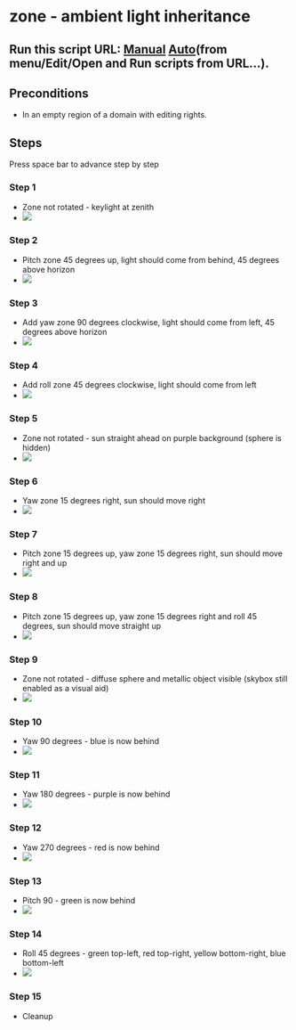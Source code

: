 # zone - ambient light inheritance
## Run this script URL: [Manual](./test.js?raw=true)   [Auto](./testAuto.js?raw=true)(from menu/Edit/Open and Run scripts from URL...).

## Preconditions
- In an empty region of a domain with editing rights.

## Steps
Press space bar to advance step by step

### Step 1
- Zone not rotated - keylight at zenith
- ![](./ExpectedImage_00000.png)
### Step 2
- Pitch zone 45 degrees up, light should come from behind, 45 degrees above horizon
- ![](./ExpectedImage_00001.png)
### Step 3
- Add yaw zone 90 degrees clockwise, light should come from left, 45 degrees above horizon
- ![](./ExpectedImage_00002.png)
### Step 4
- Add roll zone 45 degrees clockwise, light should come from left
- ![](./ExpectedImage_00003.png)
### Step 5
- Zone not rotated - sun straight ahead on purple background (sphere is hidden)
- ![](./ExpectedImage_00004.png)
### Step 6
- Yaw zone 15 degrees right, sun should move right
- ![](./ExpectedImage_00005.png)
### Step 7
- Pitch zone 15 degrees up, yaw zone 15 degrees right, sun should move right and up
- ![](./ExpectedImage_00006.png)
### Step 8
- Pitch zone 15 degrees up, yaw zone 15 degrees right and roll 45 degrees, sun should move straight up
- ![](./ExpectedImage_00007.png)
### Step 9
- Zone not rotated - diffuse sphere and metallic object visible (skybox still enabled as a visual aid)
- ![](./ExpectedImage_00008.png)
### Step 10
- Yaw 90 degrees - blue is now behind
- ![](./ExpectedImage_00009.png)
### Step 11
- Yaw 180 degrees - purple is now behind
- ![](./ExpectedImage_00010.png)
### Step 12
- Yaw 270 degrees - red is now behind
- ![](./ExpectedImage_00011.png)
### Step 13
- Pitch 90 - green is now behind
- ![](./ExpectedImage_00012.png)
### Step 14
- Roll 45 degrees - green top-left, red top-right, yellow bottom-right, blue bottom-left
- ![](./ExpectedImage_00013.png)
### Step 15
- Cleanup

